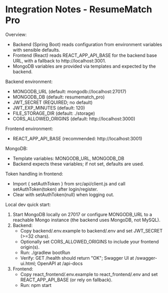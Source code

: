 # Integration Notes - ResumeMatch Pro

Overview:
- Backend (Spring Boot) reads configuration from environment variables with sensible defaults.
- Frontend (React) reads REACT_APP_API_BASE for the backend base URL, with a fallback to http://localhost:3001.
- MongoDB variables are provided via templates and expected by the backend.

Backend environment:
- MONGODB_URL (default: mongodb://localhost:27017)
- MONGODB_DB (default: resumematch_pro)
- JWT_SECRET (REQUIRED; no default)
- JWT_EXP_MINUTES (default: 120)
- FILE_STORAGE_DIR (default: ./storage)
- CORS_ALLOWED_ORIGINS (default: http://localhost:3000)

Frontend environment:
- REACT_APP_API_BASE (recommended: http://localhost:3001)

MongoDB:
- Template variables: MONGODB_URL, MONGODB_DB
- Backend expects these variables; if not set, defaults are used.

Token handling in frontend:
- Import { setAuthToken } from src/api/client.js and call setAuthToken(token) after login/register.
- Clear with setAuthToken(null) when logging out.

Local dev quick start:
1) Start MongoDB locally on 27017 or configure MONGODB_URL to a reachable Mongo instance (the backend uses MongoDB, not MySQL).
2) Backend:
   - Copy backend/.env.example to backend/.env and set JWT_SECRET (>=32 chars).
   - Optionally set CORS_ALLOWED_ORIGINS to include your frontend origin(s).
   - Run: ./gradlew bootRun
   - Verify: GET /health should return "OK"; Swagger UI at /swagger-ui.html; OpenAPI at /api-docs
3) Frontend:
   - Copy react_frontend/.env.example to react_frontend/.env and set REACT_APP_API_BASE (or rely on fallback).
   - Run: npm start
